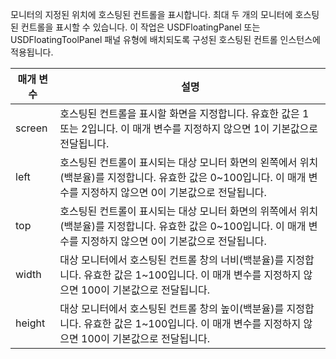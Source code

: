 모니터의 지정된 위치에 호스팅된 컨트롤을 표시합니다. 최대 두 개의 모니터에 호스팅된 컨트롤을 표시할 수 있습니다. 이 작업은 USDFloatingPanel 또는 USDFloatingToolPanel 패널 유형에 배치되도록 구성된 호스팅된 컨트롤 인스턴스에 적용됩니다.  
  
|매개 변수|설명|  
|---------------|-----------------|  
|screen|호스팅된 컨트롤을 표시할 화면을 지정합니다. 유효한 값은 1 또는 2입니다. 이 매개 변수를 지정하지 않으면 1이 기본값으로 전달됩니다.|  
|left|호스팅된 컨트롤이 표시되는 대상 모니터 화면의 왼쪽에서 위치(백분율)를 지정합니다. 유효한 값은 0~100입니다. 이 매개 변수를 지정하지 않으면 0이 기본값으로 전달됩니다.|  
|top|호스팅된 컨트롤이 표시되는 대상 모니터 화면의 위쪽에서 위치(백분율)를 지정합니다. 유효한 값은 0~100입니다. 이 매개 변수를 지정하지 않으면 0이 기본값으로 전달됩니다.|  
|width|대상 모니터에서 호스팅된 컨트롤 창의 너비(백분율)를 지정합니다. 유효한 값은 1~100입니다. 이 매개 변수를 지정하지 않으면 100이 기본값으로 전달됩니다.|  
|height|대상 모니터에서 호스팅된 컨트롤 창의 높이(백분율)를 지정합니다. 유효한 값은 1~100입니다. 이 매개 변수를 지정하지 않으면 100이 기본값으로 전달됩니다.|